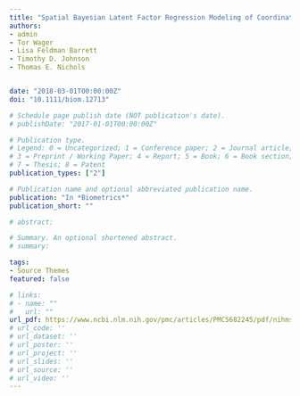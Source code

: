 ```yaml
---
title: "Spatial Bayesian Latent Factor Regression Modeling of Coordinate‐based Meta‐analysis Data"
authors:
- admin
- Tor Wager
- Lisa Feldman Barrett
- Timothy D. Johnson
- Thomas E. Nichols


date: "2018-03-01T00:00:00Z"
doi: "10.1111/biom.12713"

# Schedule page publish date (NOT publication's date).
# publishDate: "2017-01-01T00:00:00Z"

# Publication type.
# Legend: 0 = Uncategorized; 1 = Conference paper; 2 = Journal article;
# 3 = Preprint / Working Paper; 4 = Report; 5 = Book; 6 = Book section;
# 7 = Thesis; 8 = Patent
publication_types: ["2"]

# Publication name and optional abbreviated publication name.
publication: "In *Biometrics*"
publication_short: ""

# abstract: 

# Summary. An optional shortened abstract.
# summary: 

tags:
- Source Themes
featured: false

# links:
# - name: ""
#   url: ""
url_pdf: https://www.ncbi.nlm.nih.gov/pmc/articles/PMC5682245/pdf/nihms870766.pdf
# url_code: ''
# url_dataset: ''
# url_poster: ''
# url_project: ''
# url_slides: ''
# url_source: ''
# url_video: ''
---
```






